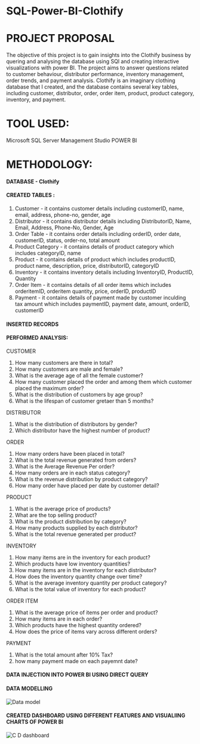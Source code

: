 # SQL-Power-BI-Clothify

# PROJECT PROPOSAL

The objective of this project is to gain insights into the Clothify business by quering and analysing the database using SQl and creating interactive visualizations with power BI. The project aims to answer questions related to customer behaviour, distributor performance, inventory management, order trends, and payment analysis. Clothify is an imaginary clothing database that I created, and the database contains several key tables, including customer, distributor, order, order item, product, product category, inventory, and payment. 

# TOOL USED:

  Microsoft SQL Server Management Studio
  POWER BI

# METHODOLOGY: 

#### DATABASE - Clothify

#### CREATED TABLES :

  1. Customer - it contains customer details including customerID, name, email, address, phone-no, gender, age <br>
  2. Distributor - it contains distributor details including DistributorID, Name, Email, Address, Phone-No, Gender, Age <br>
  3. Order Table - it contains order details including orderID, order date, customerID, status, order-no, total amount <br>
  4. Product Category - it contains details of product category which includes categoryID, name <br>
  5. Product - it contains details of product which includes productID, product name, description, price, distributorID, categoryID <br>
  6. Inventory - it contains inventory details including InventoryID, ProductID, Quantity <br>
  7. Order Item - it contains details of all order items which includes orderitemID, orderitem quantity, price, orderID, productID <br>
  8. Payment - it contains details of payment made by customer inculding tax amount which includes paymentID, payment date, amount, orderID, customerID <br>

#### INSERTED RECORDS 

#### PERFORMED ANALYSIS:

CUSTOMER <br>

  1. How many customers are there in total? <br>
  2. How many customers are male and female? <br>
  3. What is the average age of all the female customer? <br>
  4. How many customer placed the order and among them which customer placed the maximum order? <br>
  5. What is the distribution of customers by age group? <br>
  6. What is the lifespan of customer gretaer than 5 months? <br>
       
DISTRIBUTOR <br>

  1. What is the distribution of distributors by gender? <br>
  2. Which distributor have the highest number of product? <br>
       
ORDER <br>

  1. How many orders have been placed in total? <br>
  2. What is the total revenue generated from orders? <br>
  3. What is the Average Revenue Per order? <br>
  4. How many orders are in each status category? <br>
  5. What is the revenue distribution by product category? <br>
  6. How many order have placed per date by customer detail? <br>
     
PRODUCT <br>

  1. What is the average price of products? <br>
  2. What are the top selling product? <br>
  3. What is the product distribution by category? <br>
  4. How many products supplied by each distributor? <br>
  5. What is the total revenue generated per product? <br>
     
INVENTORY <br>

  1. How many items are in the inventory for each product? <br>
  2. Which products have low inventory quantities? <br>
  3. How many items are in the inventory for each distributor? <br>
  4. How does the inventory quantity change over time? <br>
  5. What is the average inventory quantity per product category? <br>
  6. What is the total value of inventory for each product? <br>
      
ORDER ITEM <br>

  1. What is the average price of items per order and product? <br>
  2. How many items are in each order? <br>
  3. Which products have the highest quantity ordered? <br>
  4. How does the price of items vary across different orders? <br>
      
PAYMENT <br>

  1. What is the total amount after 10% Tax? <br>
  2. how many payment made on each payemnt date? <br>
      
#### DATA INJECTION INTO POWER BI USING DIRECT QUERY 
 
#### DATA MODELLING

![Data model](https://github.com/jhanvikamani/SQL-Power-BI-Clothify/assets/49193372/bf0f6d8a-6761-4561-8839-2e7204c75c91)


#### CREATED DASHBOARD USING DIFFERENT FEATURES AND VISUALIING CHARTS OF POWER BI

![C D dashboard](https://github.com/jhanvikamani/SQL-Power-BI-Clothify/assets/49193372/9f1a89c5-3ef8-4505-bfe0-8457054de461)

  
